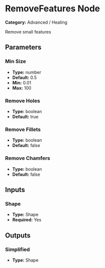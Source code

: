 
# RemoveFeatures Node

**Category:** Advanced / Healing

Remove small features

## Parameters


### Min Size
- **Type:** number
- **Default:** 0.5
- **Min:** 0.01
- **Max:** 100



### Remove Holes
- **Type:** boolean
- **Default:** true





### Remove Fillets
- **Type:** boolean
- **Default:** false





### Remove Chamfers
- **Type:** boolean
- **Default:** false





## Inputs


### Shape
- **Type:** Shape
- **Required:** Yes



## Outputs


### Simplified
- **Type:** Shape




